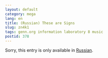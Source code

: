 ```yaml
---
layout: default
category: mega
lang: en
title: (Russian) These are Signs
slug: zn4k1
tags: genn.org information laboratory 8 music 
postid: 378
---
```

<p>Sorry, this entry is only available in <a href="http://mega.genn.org/export/getposts.php">Russian</a>.</p>